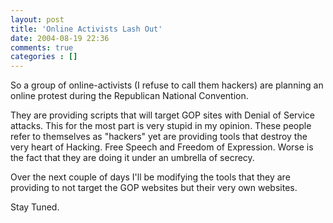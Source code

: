 ```yaml
---
layout: post
title: 'Online Activists Lash Out'
date: 2004-08-19 22:36
comments: true
categories : []
---  
```


So a group of online-activists (I refuse to call them hackers) are planning an online protest during the Republican National Convention.

They are providing scripts that will target GOP sites with Denial of Service attacks. This for the most part is very stupid in my opinion. These people refer to themselves as "hackers" yet are providing tools that destroy the very heart of Hacking. Free Speech and Freedom of Expression. Worse is the fact that they are doing it under an umbrella of secrecy.

Over the next couple of days I'll be modifying the tools that they are providing to not target the GOP websites but their very own websites.

Stay Tuned.

